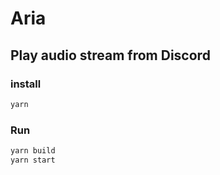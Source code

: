# Aria

## Play audio stream from Discord

### install
```bash
yarn
```

### Run
```bash
yarn build
yarn start
```